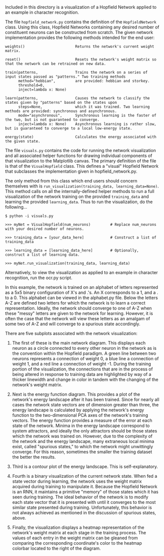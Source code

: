 Included in this directory is a visualization of a Hopfield Network applied to an example in character recognition.

The file `hopfield_network.py` contains the definition of the `HopfieldNetwork` class. 
Using this class, Hopfield Networks containing any desired number of constituent neurons can be constructed from scratch. 
The given network implementation provides the following methods intended for the end user:

	weights() 						Returns the network's current weight matrix.
	
	reset()							Resets the network's weight matrix so that the network can be retrained on new data.

	train(patterns,					Trains the network on a series of input states passed as "patterns." Two training methods
		  method="hebbian",			are provided: hebbian and storkey.
		  threshold=0,
		  inject=lambda x: None)

	learn(patterns,					Causes the network to classify the states given by "patterns" based on the states upon
		  steps=None,				which it was trained. Two learning methods are provided: synchronous and asynchronous.
		  mode="asynchronous",		Synchronous learning is the faster of the two, but is not guaranteed to converge.
		  inject=lambda x: None)	Asynchronous learning is rather slow, but is guaranteed to converge to a local low-energy state.

	energy(state)					Calculates the energy associated with the given state.

The file `visuals.py` contains the code for running the network visualization and all associated helper functions for drawing
individual components of that visualization to the Matplotlib canvas. The primary definition of the file is that of the
`VisualHopfield` class. This defines a "visual" Hopfield Network that subclasses the implementation given in hopfield_network.py.

The only method from this class which end users should concern themselves with is `run_visualization(training_data, learning_data=None)`.
This method calls on all the internally-defined helper methods to run a full visualization of the network training on the provided
`training_data` and learning the provided `learning_data`. Thus to run the visualization, do the following...

	$ python -i visuals.py
	
	>>> myNet = VisualHopfield(num_neurons)			# Replace num_neurons with your desired number of neurons.

	>>> training_data = [your_data_here]			# Construct a list of training_data

	>>> learning_data = [learning_data_here]		# Optionally, construct a list of learning data.

	>>>	myNet.run_visualization(training_data, learning_data)

Alternatively, to view the visualization as applied to an example in character recognition, run the ocr.py script.

In this example, the network is trained on an alphabet of letters represented as a 5x5 binary configuration of X's
and .'s. An X corresponds to a 1, and a . to a 0. This alphabet can be viewed in the alphabet.py file. Below the
letters A-Z are defined two letters for which the network is to learn a correct representation. Ideally, the network
should converge to one of A-Z when these "messy" letters are given to the network for learning. However, it is often
the case that the network will view these letters as an amalgam of some two of A-Z and will converge to a spurious
state accordingly.

There are five subplots associated with the network visualization:

1. The first of these is the main network diagram. This displays each neuron as a circle connected to every other
   neuron in the network as is the convention within the Hopfield paradigm. A green line between two neurons
   represents a connection of weight 0, a blue line a connection of weight 1, and a red line a connection of weight -1.
   During the training portion of the visualization, the connections that are in the process of being altered in response
   to training data are highlighted by way of a thicker linewidth and change in color in tandem with the changing of the
   network's weight matrix.

2. Next is the energy function diagram. This provides a plot of the network's energy landscape after it has been trained.
   Since for nearly all cases the network state vectors are of dimension greater than three, the energy landscape is calculated
   by applying the network's energy function to the two-dimensional PCA axes of the network's training vectors. The energy
   function provides a measure of the error at each state of the network. Minima in the energy landscape correspond to system attractors,
   and ideally the only attractors should be those states which the network was trained on. However, due to the complexity of
   the network and the energy landscape, many extraneous local minima exist, called "spurious states," to which the network
   might unwittingly converge. For this reason, sometimes the smaller the training dataset the better the results.

3. Third is a contour plot of the energy landscape. This is self-explanatory.

4. Fourth is a binary visualization of the current network state. When fed a state vector during learning, the network uses
   the weight matrix acquired during training to manipulate it. Because the Hopfield Network is an RNN, it maintains a primitive
   "memory" of those states which it has seen during training. The ideal behavior of the network is to modify each state vector
   that it is presented with until it converges to the most similar state presented during training. Unfortunately, this behavior
   is not always achieved as mentioned in the discussion of spurious states, above.

5. Finally, the visualization displays a heatmap representation of the network's weight matrix at each stage in the training
   process. The values of each entry in the weight matrix can be gleaned from comparing the corresponding coordinate's color
   to the heatmap colorbar located to the right of the diagram.
